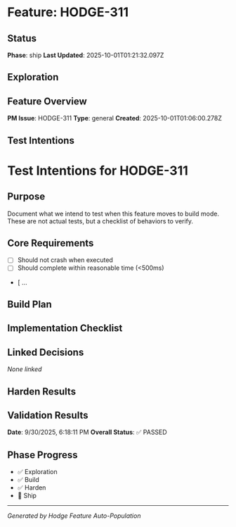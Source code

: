# Feature: HODGE-311

## Status
**Phase**: ship
**Last Updated**: 2025-10-01T01:21:32.097Z

## Exploration
## Feature Overview
**PM Issue**: HODGE-311
**Type**: general
**Created**: 2025-10-01T01:06:00.278Z


## Test Intentions
# Test Intentions for HODGE-311

## Purpose
Document what we intend to test when this feature moves to build mode.
These are not actual tests, but a checklist of behaviors to verify.

## Core Requirements
- [ ] Should not crash when executed
- [ ] Should complete within reasonable time (<500ms)
- [ ...

## Build Plan
## Implementation Checklist


## Linked Decisions
_None linked_

## Harden Results
## Validation Results
**Date**: 9/30/2025, 6:18:11 PM
**Overall Status**: ✅ PASSED




## Phase Progress
- ✅ Exploration
- ✅ Build
- ✅ Harden
- 🔄 Ship

---
_Generated by Hodge Feature Auto-Population_
